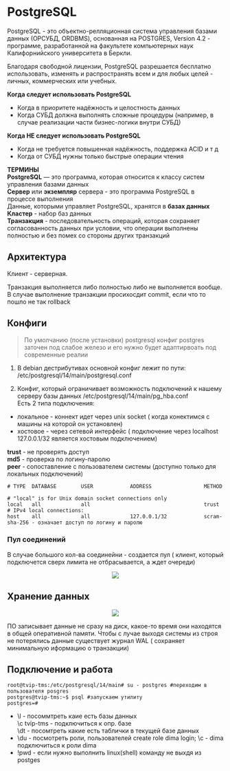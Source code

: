 # PostgreSQL
PostgreSQL - это объектно-релляционная система управления базами данных (ОРСУБД, ORDBMS), основанная на POSTGRES, Version 4.2 - программе, разработанной на факультете компьютерных наук Калифорнийского университета в Беркли.   

Благодаря свободной лицензии, PostgreSQL разрешается бесплатно использовать, изменять и распространять всем и для любых целей - личных, коммерческих или учебных.   

**Когда следует использовать PostgreSQL**
- Когда в приоритете надёжность и целостность данных
- Когда СУБД должна выполнять сложные процедуры (например, в случае реализации части бизнес-логики внутри СУБД)

**Когда НЕ следует использовать PostgreSQL**
- Когда не требуется повышенная надёжность, поддержка ACID и т д
- Когда от СУБД нужны только быстрые операции чтения


**ТЕРМИНЫ**   
**PostgreSQL** — это программа, которая относится к классу систем управления базами данных    
**Сервер** или **экземпляр** сервера - это программа PostgreSQL в процессе выполнения    
Данные, которыми управляет PostgreSQL, хранятся в **базах данных**   
**Кластер** - набор баз данных    
**Транзакция** - последовательность операций, которая сохраняет согласованность данных при условии, что операции выполнены полностью и без помех со стороны других транзакций

## Архитектура
Клиент - серверная.    

Транзакция выполняется либо полностью либо не выполняется вообще. В случае выполнение транзакции просихосдит commit, если что то пошло не так rollback


## Конфиги

> По умолчанию (после установки) postgresql конфиг postgres заточен под слабое железо и его нужно будет адаптирвоать под современные реалии


1. В debian дестрибутивах основной конфиг лежит по пути:    
/etc/postgresql/14/main/postgresql.conf     

2. Конфиг, который ограничивает возможность подключений к нашему серверу базы данных
/etc/postgresql/14/main/pg_hba.conf    
Есть 2 типа подключения:
- локальное - коннект идет через unix socket ( когда конектимся с машины на которой он установлен)
- хостовое - через сетевой интерфейс ( подключение через localhost 127.0.0.1/32 является хостовым подключением)


**trust** - не проверять доступ    
**md5** - проверка по логину-паролю     
**peer** - сопоставление с пользователем системы (доступно только для локальных подключений)    

```
# TYPE  DATABASE        USER            ADDRESS                 METHOD

# "local" is for Unix domain socket connections only
local   all             all                                     trust
# IPv4 local connections:
host    all             all             127.0.0.1/32            scram-sha-256 - означает доступ по логину и паролю
```
### Пул соединений
В случае большого кол-ва соединейни - создается пул ( клиент, который подключется сверх лимита не отбрасывается, а ждет очереди)

<p align="center">
<image src="https://github.com/LLlMEJIb87/LINUX/blob/main/СУБД/Pictures/postgres_pool.PNG">
</p>

## Хранение данных

<p align="center">
<image src="https://github.com/LLlMEJIb87/LINUX/blob/main/СУБД/Pictures/postgres_hranenie.PNG">
</p>

ПО записывает данные не сразу на диск, какое-то время они находятся в общей оперативной памяти. Чтобы с лучае выходя системы из строя не потерялись данные существует журнал WAL ( сохраняет минимальную иформацию о транзакции)

## Подключение и работа
```
root@tvip-tms:/etc/postgresql/14/main# su - postgres #переходим в пользователя posgres
postgres@tvip-tms:~$ psql #запускаем утилиту
postgres=# 
```
- \l - посоммтреть каие есть базы данных     
   \c tvip-tms - подключиться к опр. базе     
   \dt - посомтреть какие есть таблички в текущей базе данных     
- \du - посмотреть роли, пользователей
  create role dima login;
  \c - dima подключиться к роли dima 
 - \!pwd - если нужно выполнить linux(shell) команду не выхдя из postges
